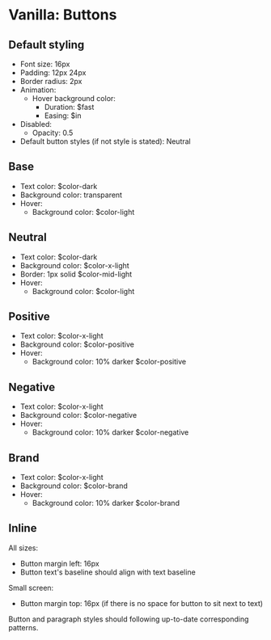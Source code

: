 # Vanilla: Buttons

## Default styling
- Font size: 16px
- Padding: 12px 24px
- Border radius: 2px
- Animation:
	- Hover background color:
		- Duration: $fast
		- Easing: $in
- Disabled:
	- Opacity: 0.5
- Default button styles (if not style is stated): Neutral

## Base
- Text color: $color-dark
- Background color: transparent
- Hover:
	- Background color: $color-light

## Neutral
- Text color: $color-dark
- Background color: $color-x-light
- Border: 1px solid $color-mid-light
- Hover:
	- Background color: $color-light

## Positive
- Text color: $color-x-light
- Background color: $color-positive
- Hover:
	- Background color: 10% darker $color-positive

## Negative
- Text color: $color-x-light
- Background color: $color-negative
- Hover:
	- Background color: 10% darker $color-negative

## Brand
- Text color: $color-x-light
- Background color: $color-brand
- Hover:
	- Background color: 10% darker $color-brand

## Inline
All sizes:
- Button margin left: 16px
- Button text's baseline should align with text baseline

Small screen:
- Button margin top: 16px (if there is no space for button to sit next to text)

Button and paragraph styles should following up-to-date corresponding patterns.

